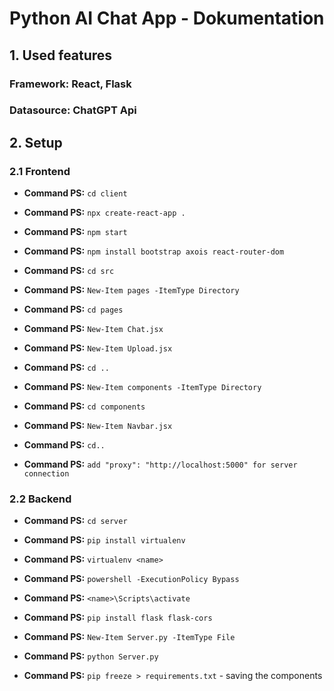 # Python AI Chat App - Dokumentation

## 1. Used features

### Framework: React, Flask

### Datasource: ChatGPT Api

## 2. Setup

### 2.1 Frontend

- **Command PS:**           `cd client`

- **Command PS:**           `npx create-react-app .`

- **Command PS:**           `npm start`

- **Command PS:**           `npm install bootstrap axois react-router-dom`

- **Command PS:**           `cd src`

- **Command PS:**           `New-Item pages -ItemType Directory`

- **Command PS:**           `cd pages`

- **Command PS:**           `New-Item Chat.jsx`

- **Command PS:**           `New-Item Upload.jsx`

- **Command PS:**           `cd ..`

- **Command PS:**           `New-Item components -ItemType Directory`

- **Command PS:**           `cd components`

- **Command PS:**           `New-Item Navbar.jsx`

- **Command PS:**           `cd..`

- **Command PS:**           `add "proxy": "http://localhost:5000" for server connection`






### 2.2 Backend

- **Command PS:**           `cd server`

- **Command PS:**           `pip install virtualenv`

- **Command PS:**           `virtualenv <name>`

- **Command PS:**           `powershell -ExecutionPolicy Bypass`

- **Command PS:**           `<name>\Scripts\activate`

- **Command PS:**           `pip install flask flask-cors`

- **Command PS:**           `New-Item Server.py -ItemType File`

- **Command PS:**           `python Server.py`

- **Command PS:**           `pip freeze > requirements.txt` - saving the components






